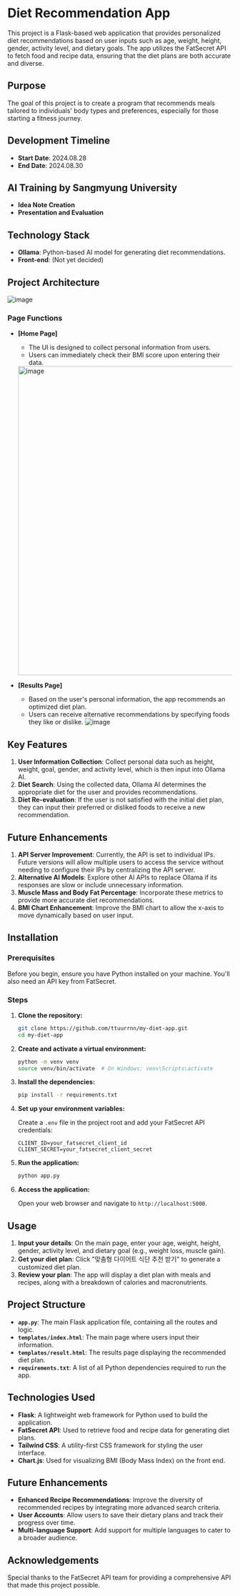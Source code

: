 # Diet Recommendation App

This project is a Flask-based web application that provides personalized diet recommendations based on user inputs such as age, weight, height, gender, activity level, and dietary goals. The app utilizes the FatSecret API to fetch food and recipe data, ensuring that the diet plans are both accurate and diverse.

## Purpose

The goal of this project is to create a program that recommends meals tailored to individuals' body types and preferences, especially for those starting a fitness journey.

## Development Timeline

- **Start Date**: 2024.08.28
- **End Date**: 2024.08.30

## AI Training by Sangmyung University

- **Idea Note Creation**
- **Presentation and Evaluation**

## Technology Stack

- **Ollama**: Python-based AI model for generating diet recommendations.
- **Front-end**: (Not yet decided)

## Project Architecture
![image](https://github.com/user-attachments/assets/b12a4d79-fb1d-4da0-ae42-0d90ece638fe)

### Page Functions

- **[Home Page]**
  - The UI is designed to collect personal information from users.
  - Users can immediately check their BMI score upon entering their data.
  <img width="692" alt="image" src="https://github.com/user-attachments/assets/34542f7b-3095-4f88-a5a5-223f6e8148b1">


- **[Results Page]**
  - Based on the user's personal information, the app recommends an optimized diet plan.
  - Users can receive alternative recommendations by specifying foods they like or dislike.
  ![image](https://github.com/user-attachments/assets/98330f2e-15b2-4a36-bc5d-cf9643cd58dd )

## Key Features

1. **User Information Collection**: Collect personal data such as height, weight, goal, gender, and activity level, which is then input into Ollama AI.
2. **Diet Search**: Using the collected data, Ollama AI determines the appropriate diet for the user and provides recommendations.
3. **Diet Re-evaluation**: If the user is not satisfied with the initial diet plan, they can input their preferred or disliked foods to receive a new recommendation.

## Future Enhancements

1. **API Server Improvement**: Currently, the API is set to individual IPs. Future versions will allow multiple users to access the service without needing to configure their IPs by centralizing the API server.
2. **Alternative AI Models**: Explore other AI APIs to replace Ollama if its responses are slow or include unnecessary information.
3. **Muscle Mass and Body Fat Percentage**: Incorporate these metrics to provide more accurate diet recommendations.
4. **BMI Chart Enhancement**: Improve the BMI chart to allow the x-axis to move dynamically based on user input.

## Installation

### Prerequisites

Before you begin, ensure you have Python installed on your machine. You'll also need an API key from FatSecret.

### Steps

1. **Clone the repository:**

    ```bash
    git clone https://github.com/ttuurrnn/my-diet-app.git
    cd my-diet-app
    ```

2. **Create and activate a virtual environment:**

    ```bash
    python -m venv venv
    source venv/bin/activate  # On Windows: venv\Scripts\activate
    ```

3. **Install the dependencies:**

    ```bash
    pip install -r requirements.txt
    ```

4. **Set up your environment variables:**

    Create a `.env` file in the project root and add your FatSecret API credentials:

    ```plaintext
    CLIENT_ID=your_fatsecret_client_id
    CLIENT_SECRET=your_fatsecret_client_secret
    ```

5. **Run the application:**

    ```bash
    python app.py
    ```

6. **Access the application:**

    Open your web browser and navigate to `http://localhost:5000`.

## Usage

1. **Input your details**: On the main page, enter your age, weight, height, gender, activity level, and dietary goal (e.g., weight loss, muscle gain).
2. **Get your diet plan**: Click "맞춤형 다이어트 식단 추천 받기" to generate a customized diet plan.
3. **Review your plan**: The app will display a diet plan with meals and recipes, along with a breakdown of calories and macronutrients.

## Project Structure

- **`app.py`**: The main Flask application file, containing all the routes and logic.
- **`templates/index.html`**: The main page where users input their information.
- **`templates/result.html`**: The results page displaying the recommended diet plan.
- **`requirements.txt`**: A list of all Python dependencies required to run the app.

## Technologies Used

- **Flask**: A lightweight web framework for Python used to build the application.
- **FatSecret API**: Used to retrieve food and recipe data for generating diet plans.
- **Tailwind CSS**: A utility-first CSS framework for styling the user interface.
- **Chart.js**: Used for visualizing BMI (Body Mass Index) on the front end.

## Future Enhancements

- **Enhanced Recipe Recommendations**: Improve the diversity of recommended recipes by integrating more advanced search criteria.
- **User Accounts**: Allow users to save their dietary plans and track their progress over time.
- **Multi-language Support**: Add support for multiple languages to cater to a broader audience.

## Acknowledgements

Special thanks to the FatSecret API team for providing a comprehensive API that made this project possible.
